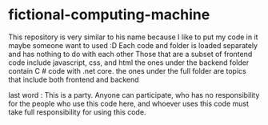 # fictional-computing-machine
 This repository is very similar to his name because I like to put my code in it maybe someone want to used :D
 Each code and folder is loaded separately and has nothing to do with each other
 Those that are a subset of frontend code include javascript, css, and html
 the ones under the backend folder contain C # code with .net core.
the ones under the full folder are topics that include both frontend and backend

last word : This is a party. Anyone can participate, who has no responsibility for the people who use this code here, and whoever uses this code must take full responsibility for using this code.
